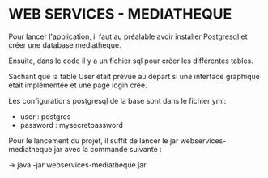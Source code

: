 # WEB SERVICES - MEDIATHEQUE

Pour lancer l'application, il faut au préalable avoir installer Postgresql et créer une database mediatheque. 

Ensuite, dans le code il y a un fichier sql pour créer les différentes tables. 

Sachant que la table User était prévue au départ si une interface graphique était implémentée et une page login crée. 

Les configurations postgresql de la base sont dans le fichier yml: 
 - user : postgres 
 - password : mysecretpassword 

Pour le lancement du projet, il suffit de lancer le jar webservices-mediatheque.jar avec la commande suivante : 
 
 -> java -jar webservices-mediatheque.jar 
 